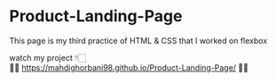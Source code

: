 # Product-Landing-Page
This page is my third practice of HTML &amp; CSS that I worked on flexbox

watch my project 👇🏻 <br/>
🧨👀 https://mahdighorbani98.github.io/Product-Landing-Page/ 👀🎯
